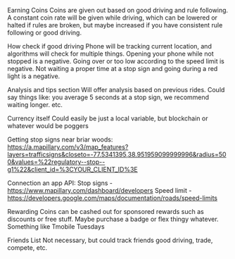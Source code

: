 Earning Coins
Coins are given out based on good driving and rule following. A constant coin rate will be given while driving, which can be lowered or halted if rules are broken, but maybe increased if you have consistent rule following or good driving.

How check if good driving
Phone will be tracking current location, and algorithms will check for multiple things. Opening your phone while not stopped is a negative. Going over or too low according to the speed limit is negative. Not waiting a proper time at a stop sign and going during a red light is a negative.

Analysis and tips section
Will offer analysis based on previous rides. Could say things like: you average 5 seconds at a stop sign, we recommend waiting longer. etc.

Currency itself
Could easily be just a local variable, but blockchain or whatever would be poggers

Getting stop signs near briar woods:
https://a.mapillary.com/v3/map_features?layers=trafficsigns&closeto=-77.5341395,38.951959099999996&radius=500&values=%22regulatory--stop--g1%22&client_id=%3CYOUR_CLIENT_ID%3E

Connection an app API:
Stop signs - https://www.mapillary.com/dashboard/developers
Speed limit - https://developers.google.com/maps/documentation/roads/speed-limits

Rewarding
Coins can be cashed out for sponsored rewards such as discounts or free stuff. Maybe purchase a badge or flex thingy whatever. Something like Tmobile Tuesdays

Friends List
Not necessary, but could track friends good driving, trade, compete, etc.
